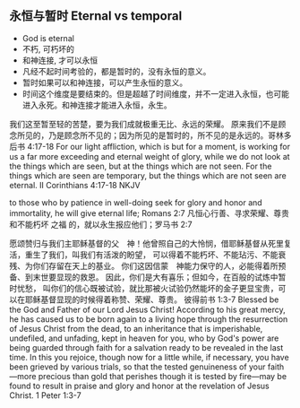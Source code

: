 ## 永恒与暂时 Eternal vs temporal
* God is eternal
* 不朽, 可朽坏的
* 和神连接, 才可以永恒
* 凡经不起时间考验的，都是暂时的，没有永恒的意义。
* 暂时如果可以和神连接，可以产生永恒的意义。
* 时间这个维度是要结束的。但是超越了时间维度，并不一定进入永恒，也可能进入永死。和神连接才能进入永恒，永生。


我们这至暂至轻的苦楚，要为我们成就极重无比、永远的荣耀。 原来我们不是顾念所见的，乃是顾念所不见的；因为所见的是暂时的，所不见的是永远的。哥林多后书 4:17‭-‬18 
For our light affliction, which is but for a moment, is working for us a far more exceeding and eternal weight of glory, while we do not look at the things which are seen, but at the things which are not seen. For the things which are seen are temporary, but the things which are not seen are eternal. II Corinthians 4:17‭-‬18 NKJV

to those who by patience in well-doing seek for glory and honor and immortality, he will give eternal life; Romans 2:7 凡恒心行善、寻求荣耀、尊贵和不能朽坏 之福 的，就以永生报应他们；罗马书 2:7

愿颂赞归与我们主耶稣基督的父　神！他曾照自己的大怜悯，借耶稣基督从死里复活，重生了我们，叫我们有活泼的盼望， 可以得着不能朽坏、不能玷污、不能衰残、为你们存留在天上的基业。 你们这因信蒙　神能力保守的人，必能得着所预备、到末世要显现的救恩。 因此，你们是大有喜乐；但如今，在百般的试炼中暂时忧愁， 叫你们的信心既被试验，就比那被火试验仍然能坏的金子更显宝贵，可以在耶稣基督显现的时候得着称赞、荣耀、尊贵。
彼得前书 1:3‭-‬7
Blessed be the God and Father of our Lord Jesus Christ! According to his great mercy, he has caused us to be born again to a living hope through the resurrection of Jesus Christ from the dead, to an inheritance that is imperishable, undefiled, and unfading, kept in heaven for you, who by God's power are being guarded through faith for a salvation ready to be revealed in the last time. In this you rejoice, though now for a little while, if necessary, you have been grieved by various trials, so that the tested genuineness of your faith—more precious than gold that perishes though it is tested by fire—may be found to result in praise and glory and honor at the revelation of Jesus Christ. 1 Peter 1:3‭-‬7


